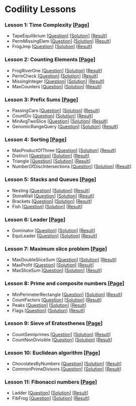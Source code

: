 # Codility Lessons

### Lesson 1: Time Complexity [[Page](https://codility.com/programmers/lessons/1)]
- TapeEquilibrium [[Question](https://codility.com/programmers/task/tape_equilibrium)] [[Solution](lesson-01/TapeEquilibrium.cpp)] [[Result](https://codility.com/demo/results/demoRK6553-M62/)]
- PermMissingElem [[Question](https://codility.com/programmers/task/perm_missing_elem)] [[Solution](lesson-01/PermMissingElem.cpp)] [[Result](https://codility.com/demo/results/demo48ABEV-ZX2/)]
- FrogJmp [[Question](https://codility.com/programmers/task/frog_jmp)] [[Solution](lesson-01/FrogJmp.cpp)] [[Result](https://codility.com/demo/results/demo6Q48CV-RKX/)]

### Lesson 2: Counting Elements [[Page](https://codility.com/programmers/lessons/2)]
- FrogRiverOne [[Question](https://codility.com/programmers/task/frog_river_one)] [[Solution](lesson-02/FrogRiverOne.cpp)] [[Result](https://codility.com/demo/results/demoBR2Z4Q-HCA/)]
- PermCheck [[Question](https://codility.com/programmers/task/perm_check)] [[Solution](lesson-02/PermCheck.cpp)] [[Result](https://codility.com/demo/results/demoSP2Y4D-4UD/)]
- MissingInteger [[Question](https://codility.com/programmers/task/missing_integer)] [[Solution](lesson-02/MissingInteger.cpp)] [[Result](https://codility.com/demo/results/demoMAMGF4-Q5W/)]
- MaxCounters [[Question](https://codility.com/programmers/task/max_counters)] [[Solution](lesson-02/MaxCounters.cpp)] [[Result](https://codility.com/demo/results/demoEGEWBN-QB3/)]

### Lesson 3: Prefix Sums [[Page](https://codility.com/programmers/lessons/3)]
- PassingCars [[Question](https://codility.com/programmers/task/passing_cars)] [[Solution](lesson-03/PassingCars.cpp)] [[Result](https://codility.com/demo/results/demoVD5H6J-Q92/)]
- CountDiv [[Question](https://codility.com/programmers/task/count_div)] [[Solution](lesson-03/CountDiv.cpp)] [[Result](https://codility.com/demo/results/demoSSNTPW-88D/)]
- MinAvgTwoSlice [[Question](https://codility.com/programmers/task/min_avg_two_slice)] [[Solution](lesson-03/MinAvgTwoSlice.cpp)] [[Result](https://codility.com/demo/results/demoRG4ZZQ-C9U/)]
- GenomicRangeQuery [[Question](https://codility.com/programmers/task/genomic_range_query)] [[Solution](lesson-03/GenomicRangeQuery.cpp)] [[Result](https://codility.com/demo/results/demo2GRNXJ-WPK/)]

### Lesson 4: Sorting [[Page](https://codility.com/programmers/lessons/4)]
- MaxProductOfThree [[Question](https://codility.com/programmers/task/max_product_of_three)] [[Solution](lesson-04/MaxProductOfThree.cpp)] [[Result](https://codility.com/demo/results/demo29M3DB-JM4/)]
- Distinct [[Question](https://codility.com/programmers/task/distinct)] [[Solution](lesson-04/Distinct.cpp)] [[Result](https://codility.com/demo/results/demoWAXH4R-392/)]
- Triangle [[Question](https://codility.com/programmers/task/triangle)] [[Solution](lesson-04/Triangle.cpp)] [[Result](https://codility.com/demo/results/demo9EVTU3-VXS/)]
- NumberOfDiscIntersections [[Question](https://codility.com/programmers/task/number_of_disc_intersections)] [[Solution](lesson-04/NumberOfDiscIntersections.cpp)] [[Result](https://codility.com/demo/results/demo8TYT5F-3BK/)]

### Lesson 5: Stacks and Queues [[Page](https://codility.com/programmers/lessons/5)]
- Nesting [[Question](https://codility.com/programmers/task/nesting)] [[Solution](lesson-05/Nesting.cpp)] [[Result](https://codility.com/demo/results/demo7AX5M4-Z9X/)]
- StoneWall [[Question](https://codility.com/programmers/task/stone_wall)] [[Solution](lesson-05/StoneWall.cpp)] [[Result](https://codility.com/demo/results/demo5CY56X-N8S/)]
- Brackets [[Question](https://codility.com/programmers/task/brackets)] [[Solution](lesson-05/Brackets.cpp)] [[Result](https://codility.com/demo/results/demoGXKS7C-U9M/)]
- Fish [[Question](https://codility.com/programmers/task/fish)] [[Solution](lesson-05/Fish.cpp)] [[Result](https://codility.com/demo/results/demoSB255K-2RF/)]

### Lesson 6: Leader [[Page](https://codility.com/programmers/lessons/6)]
- Dominator [[Question](https://codility.com/programmers/task/dominator)] [[Solution](lesson-06/Dominator.cpp)] [[Result](https://codility.com/demo/results/demoPPEH5J-T9H/)]
- EquiLeader [[Question](https://codility.com/programmers/task/equi_leader)] [[Solution](lesson-06/EquiLeader.cpp)] [[Result](https://codility.com/demo/results/demoNXRB9Q-2TF/)]

### Lesson 7: Maximum slice problem [[Page](https://codility.com/programmers/lessons/7)]
- MaxDoubleSliceSum [[Question](https://codility.com/programmers/task/max_double_slice_sum)] [[Solution](lesson-07/MaxDoubleSliceSum.cpp)] [[Result](https://codility.com/demo/results/demoTTFAS7-RA3/)]
- MaxProfit [[Question](https://codility.com/programmers/task/max_profit)] [[Solution](lesson-07/MaxProfit.cpp)] [[Result](https://codility.com/demo/results/demo7PGTCD-GZM/)]
- MaxSliceSum [[Question](https://codility.com/programmers/task/max_slice_sum)] [[Solution](lesson-07/MaxSliceSum.cpp)] [[Result](https://codility.com/demo/results/demoPEF75R-2K7/)]

### Lesson 8: Prime and composite numbers [[Page](https://codility.com/programmers/lessons/8)]
- MinPerimeterRectangle [[Question](https://codility.com/programmers/task/min_perimeter_rectangle)] [[Solution](lesson-08/MinPerimeterRectangle.cpp)] [[Result](https://codility.com/demo/results/demoY4CTXK-PH6/)]
- CountFactors [[Question](https://codility.com/programmers/task/count_factors)] [[Solution](lesson-08/CountFactors.cpp)] [[Result](https://codility.com/demo/results/demoPFVERN-KG8/)]
- Peaks [[Question](https://codility.com/programmers/task/peaks)] [[Solution](lesson-08/Peaks.cpp)] [[Result](https://codility.com/demo/results/demo98AB4Z-NRT/)]
- Flags [[Question](https://codility.com/programmers/task/flags)] [[Solution](lesson-08/Flags.cpp)] [[Result](https://codility.com/demo/results/demoXENUZ5-WPN/)]

### Lesson 9: Sieve of Eratosthenes [[Page](https://codility.com/programmers/lessons/9)]
- CountSemiprimes [[Question](https://codility.com/programmers/task/count_semiprimes)] [[Solution](lesson-09/CountSemiprimes.cpp)] [[Result](https://codility.com/demo/results/demoZJ4TXT-DSJ/)]
- CountNonDivisible [[Question](https://codility.com/programmers/task/count_non_divisible)] [[Solution](lesson-09/CountNonDivisible.cpp)] [[Result](https://codility.com/demo/results/demo8DF5HC-UG6/)]

### Lesson 10: Euclidean algorithm [[Page](https://codility.com/programmers/lessons/10)]
- ChocolatesByNumbers [[Question](https://codility.com/programmers/task/chocolates_by_numbers)] [[Solution](lesson-10/ChocolatesByNumbers.cpp)] [[Result](https://codility.com/demo/results/demo8QC77K-VCW/)]
- CommonPrimeDivisors [[Question](https://codility.com/programmers/task/common_prime_divisors)] [[Solution](lesson-10/CommonPrimeDivisors.cpp)] [[Result](https://codility.com/demo/results/demoY442YF-VH5/)]

### Lesson 11: Fibonacci numbers [[Page](https://codility.com/programmers/lessons/11)]
- Ladder [[Question](https://codility.com/programmers/task/ladder)] [[Solution](lesson-11/Ladder.cpp)] [[Result](https://codility.com/demo/results/training2KKBJW-GZ3/)]
- FibFrog [[Question](https://codility.com/programmers/task/fib_frog/)] [[Solution](lesson-11/FibFrog.cpp)] [[Result](https://codility.com/demo/results/trainingPNR9Y8-NFE/)]

